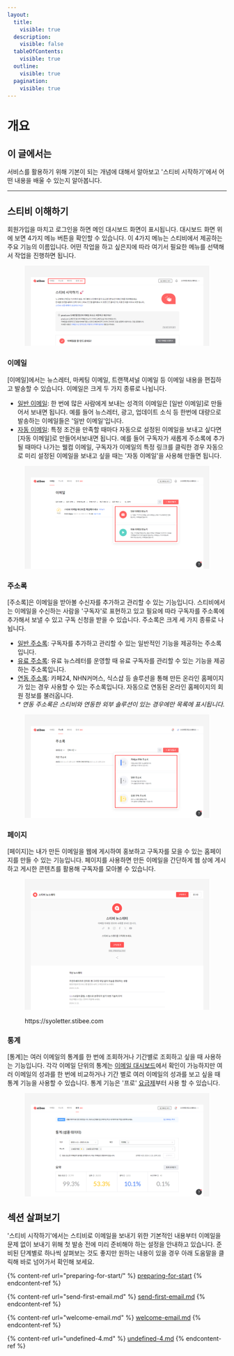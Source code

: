 ```yaml
---
layout:
  title:
    visible: true
  description:
    visible: false
  tableOfContents:
    visible: true
  outline:
    visible: true
  pagination:
    visible: true
---
```


# 개요

## 이 글에서는

서비스를 활용하기 위해 기본이 되는 개념에 대해서 알아보고 '스티비 시작하기'에서 어떤 내용을 배울 수 있는지 알아봅니다.

***

## 스티비 이해하기

회원가입을 마치고 로그인을 하면 메인 대시보드 화면이 표시됩니다. 대시보드 화면 위에 보면 4가지 메뉴 버튼을 확인할 수 있습니다. 이 4가지 메뉴는 스티비에서 제공하는 주요 기능의 이름입니다. 어떤 작업을 하고 싶은지에 따라 여기서 필요한 메뉴를 선택해서 작업을 진행하면 됩니다.&#x20;

<figure><img src="../.gitbook/assets/메인화면_1.png" alt=""><figcaption></figcaption></figure>



### 이메일

\[이메일]에서는 뉴스레터, 마케팅 이메일, 트랜잭셔널 이메일 등 이메일 내용을 편집하고 발송할 수 있습니다. 이메일은 크게 두 가지 종류로 나뉩니다.&#x20;

* [일반 이메일](broken-reference): 한 번에 많은 사람에게 보내는 성격의 이메일은 \[일반 이메일]로 만들어서 보내면 됩니다. 예를 들어 뉴스레터, 광고, 업데이트 소식 등 한번에 대량으로 발송하는 이메일들은 '일반 이메일'입니다.
* [자동 이메일](../email/automation/): 특정 조건을 만족할 때마다 자동으로 설정된 이메일을 보내고 싶다면 \[자동 이메일]로 만들어서보내면 됩니다. 예를 들어 구독자가 새롭게 주소록에 추가될 때마다 나가는 웰컴 이메일, 구독자가 이메일의 특정 링크를 클릭한 경우 자동으로 미리 설정된 이메일을 보내고 싶을 때는 '자동 이메일'을 사용해 만들면 됩니다.

<figure><img src="../.gitbook/assets/이메일_1.png" alt=""><figcaption></figcaption></figure>



### 주소록

\[주소록]은 이메일을 받아볼 수신자를 추가하고 관리할 수 있는 기능입니다. 스티비에서는 이메일을 수신하는 사람을 '구독자'로 표현하고 있고 필요에 따라 구독자를 주소록에 추가해서 보낼 수 있고 구독 신청을 받을 수 있습니다. 주소록은 크게 세 가지 종류로 나뉩니다.

* [일반 주소록](broken-reference): 구독자를 추가하고 관리할 수 있는 일반적인 기능을 제공하는 주소록입니다.&#x20;
* [유료 주소록](broken-reference): 유료 뉴스레터를 운영할 때 유료 구독자를 관리할 수 있는 기능을 제공하는 주소록입니다.
* [연동 주소록](broken-reference): 카페24, NHN커머스, 식스샵 등 솔루션을 통해 만든 온라인 홈페이지가 있는 경우 사용할 수 있는 주소록입니다. 자동으로 연동된 온라인 홈페이지의 회원 정보를 불러옵니다.\
  _\* 연동 주소록은 스티비와 연동한 외부 솔루션이 있는 경우에만 목록에 표시됩니다._

<figure><img src="../.gitbook/assets/주소록_1.png" alt=""><figcaption></figcaption></figure>



### 페이지

\[페이지]는 내가 만든 이메일을 웹에 게시하여 홍보하고 구독자를 모을 수 있는 홈페이지를 만들 수 있는 기능입니다. 페이지를 사용하면 만든 이메일을 간단하게 웹 상에 게시하고 게시한 콘텐츠를 활용해 구독자를 모아볼 수 있습니다.&#x20;

<figure><img src="../.gitbook/assets/페이지_1.png" alt=""><figcaption><p>https://syoletter.stibee.com</p></figcaption></figure>



### 통계

\[통계]는 여러 이메일의 통계를 한 번에 조회하거나 기간별로 조회하고 싶을 때 사용하는 기능입니다. 각각 이메일 단위의 통계는 [이메일 대시보드](../email/analytics/email-statistics-dashboard.md)에서 확인이 가능하지만 여러 이메일의 성과를 한 번에 비교하거나 기간 별로 여러 이메일의 성과를 보고 싶을 때 통계 기능을 사용할 수 있습니다. 통계 기능은 '프로' [요금제](broken-reference)부터 사용 할 수 있습니다.

<figure><img src="../.gitbook/assets/통계_1.png" alt=""><figcaption></figcaption></figure>



## 섹션 살펴보기

'스티비 시작하기'에서는 스티비로 이메일을 보내기 위한 기본적인 내용부터 이메일을 문제 없이 보내기 위해 첫 발송 전에  미리 준비해야 하는 설정을 안내하고 있습니다. 준비된 단계별로 하나씩 살펴보는 것도 좋지만 원하는 내용이 있을 경우 아래 도움말을 클릭해 바로 넘어가서 확인해 보세요.

{% content-ref url="preparing-for-start/" %}
[preparing-for-start](preparing-for-start/)
{% endcontent-ref %}

{% content-ref url="send-first-email.md" %}
[send-first-email.md](send-first-email.md)
{% endcontent-ref %}

{% content-ref url="welcome-email.md" %}
[welcome-email.md](welcome-email.md)
{% endcontent-ref %}

{% content-ref url="undefined-4.md" %}
[undefined-4.md](undefined-4.md)
{% endcontent-ref %}
